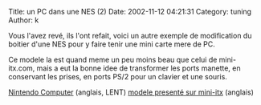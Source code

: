 Title: un PC dans une NES (2)
Date: 2002-11-12 04:21:31
Category: tuning
Author: k

Vous l'avez revé, ils l'ont refait, voici un autre exemple de modification du boitier d'une NES pour y faire tenir une mini carte mere de PC.

Ce modele la est quand meme un peu moins beau que celui de mini-itx.com, mais a eut la bonne idee de transformer les ports manette, en conservant les prises, en ports PS/2 pour un clavier et une souris.

[Nintendo Computer](http://www.junkmachine.com/nintendo/) (anglais, LENT)
[modele presenté sur mini-itx](http://www.mini-itx.com/projects/nespc) (anglais)